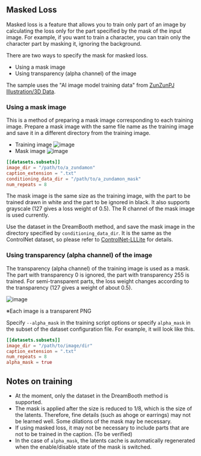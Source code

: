 ## Masked Loss

Masked loss is a feature that allows you to train only part of an image by calculating the loss only for the part specified by the mask of the input image. For example, if you want to train a character, you can train only the character part by masking it, ignoring the background.

There are two ways to specify the mask for masked loss.

- Using a mask image
- Using transparency (alpha channel) of the image

The sample uses the "AI image model training data" from [ZunZunPJ Illustration/3D Data](https://zunko.jp/con_illust.html).

### Using a mask image

This is a method of preparing a mask image corresponding to each training image. Prepare a mask image with the same file name as the training image and save it in a different directory from the training image.

- Training image
  ![image](https://github.com/kohya-ss/sd-scripts/assets/52813779/607c5116-5f62-47de-8b66-9c4a597f0441)
- Mask image
  ![image](https://github.com/kohya-ss/sd-scripts/assets/52813779/53e9b0f8-a4bf-49ed-882d-4026f84e8450)

```.toml
[[datasets.subsets]]
image_dir = "/path/to/a_zundamon"
caption_extension = ".txt"
conditioning_data_dir = "/path/to/a_zundamon_mask"
num_repeats = 8
```

The mask image is the same size as the training image, with the part to be trained drawn in white and the part to be ignored in black. It also supports grayscale (127 gives a loss weight of 0.5). The R channel of the mask image is used currently.

Use the dataset in the DreamBooth method, and save the mask image in the directory specified by `conditioning_data_dir`. It is the same as the ControlNet dataset, so please refer to [ControlNet-LLLite](train_lllite_README.md#Preparing-the-dataset) for details.

### Using transparency (alpha channel) of the image

The transparency (alpha channel) of the training image is used as a mask. The part with transparency 0 is ignored, the part with transparency 255 is trained. For semi-transparent parts, the loss weight changes according to the transparency (127 gives a weight of about 0.5).

![image](https://github.com/kohya-ss/sd-scripts/assets/52813779/0baa129b-446a-4aac-b98c-7208efb0e75e)

※Each image is a transparent PNG

Specify `--alpha_mask` in the training script options or specify `alpha_mask` in the subset of the dataset configuration file. For example, it will look like this.

```toml
[[datasets.subsets]]
image_dir = "/path/to/image/dir"
caption_extension = ".txt"
num_repeats = 8
alpha_mask = true
```

## Notes on training

- At the moment, only the dataset in the DreamBooth method is supported.
- The mask is applied after the size is reduced to 1/8, which is the size of the latents. Therefore, fine details (such as ahoge or earrings) may not be learned well. Some dilations of the mask may be necessary.
- If using masked loss, it may not be necessary to include parts that are not to be trained in the caption. (To be verified)
- In the case of `alpha_mask`, the latents cache is automatically regenerated when the enable/disable state of the mask is switched.
